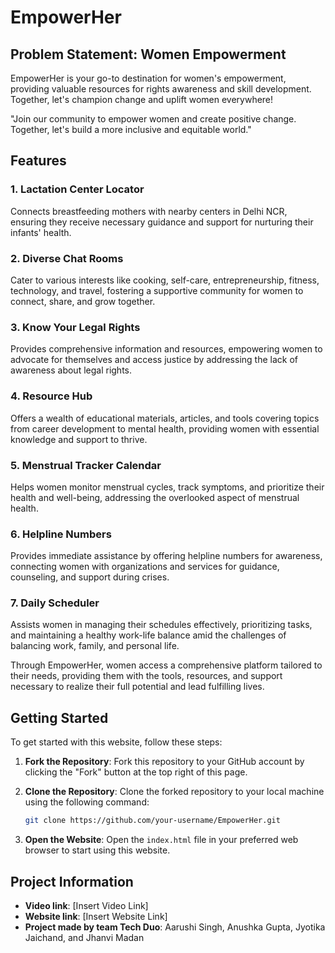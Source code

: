 # EmpowerHer

## Problem Statement: Women Empowerment

EmpowerHer is your go-to destination for women's empowerment, providing valuable resources for rights awareness and skill development. Together, let's champion change and uplift women everywhere!

"Join our community to empower women and create positive change. Together, let's build a more inclusive and equitable world."

## Features

### 1. Lactation Center Locator
Connects breastfeeding mothers with nearby centers in Delhi NCR, ensuring they receive necessary guidance and support for nurturing their infants' health.

### 2. Diverse Chat Rooms
Cater to various interests like cooking, self-care, entrepreneurship, fitness, technology, and travel, fostering a supportive community for women to connect, share, and grow together.

### 3. Know Your Legal Rights
Provides comprehensive information and resources, empowering women to advocate for themselves and access justice by addressing the lack of awareness about legal rights.

### 4. Resource Hub
Offers a wealth of educational materials, articles, and tools covering topics from career development to mental health, providing women with essential knowledge and support to thrive.

### 5. Menstrual Tracker Calendar
Helps women monitor menstrual cycles, track symptoms, and prioritize their health and well-being, addressing the overlooked aspect of menstrual health.

### 6. Helpline Numbers
Provides immediate assistance by offering helpline numbers for awareness, connecting women with organizations and services for guidance, counseling, and support during crises.

### 7. Daily Scheduler
Assists women in managing their schedules effectively, prioritizing tasks, and maintaining a healthy work-life balance amid the challenges of balancing work, family, and personal life.

Through EmpowerHer, women access a comprehensive platform tailored to their needs, providing them with the tools, resources, and support necessary to realize their full potential and lead fulfilling lives.

## Getting Started

To get started with this website, follow these steps:

1. **Fork the Repository**: Fork this repository to your GitHub account by clicking the "Fork" button at the top right of this page.

2. **Clone the Repository**: Clone the forked repository to your local machine using the following command:
    ```bash
    git clone https://github.com/your-username/EmpowerHer.git
    ```

3. **Open the Website**: Open the `index.html` file in your preferred web browser to start using this website.

## Project Information

- **Video link**: [Insert Video Link]
- **Website link**: [Insert Website Link]
- **Project made by team Tech Duo**: Aarushi Singh, Anushka Gupta, Jyotika Jaichand, and Jhanvi Madan
